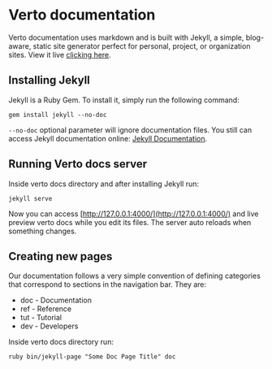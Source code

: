 # Verto documentation

Verto documentation uses markdown and is built with Jekyll, a simple, blog-aware, static site generator perfect for personal, project, or organization sites. View it live [clicking here](http://evoluxbr.github.io/verto-docs/).

## Installing Jekyll

Jekyll is a Ruby Gem. To install it, simply run the following command:

```shell
gem install jekyll --no-doc
```

`--no-doc` optional parameter will ignore documentation files. You still can access Jekyll documentation online: [Jekyll Documentation](https://jekyllrb.com/docs/home/).

## Running Verto docs server

Inside verto docs directory and after installing Jekyll run:

```shell
jekyll serve
```

Now you can access [http://127.0.0.1:4000/](http://127.0.0.1:4000/) and live preview verto docs while you edit its files. The server auto reloads when something changes.

## Creating new pages

Our documentation follows a very simple convention of defining categories that correspond to sections in the navigation bar. They are:

- doc - Documentation
- ref - Reference
- tut - Tutorial
- dev - Developers

Inside verto docs directory run:

```shell
ruby bin/jekyll-page "Some Doc Page Title" doc
```
